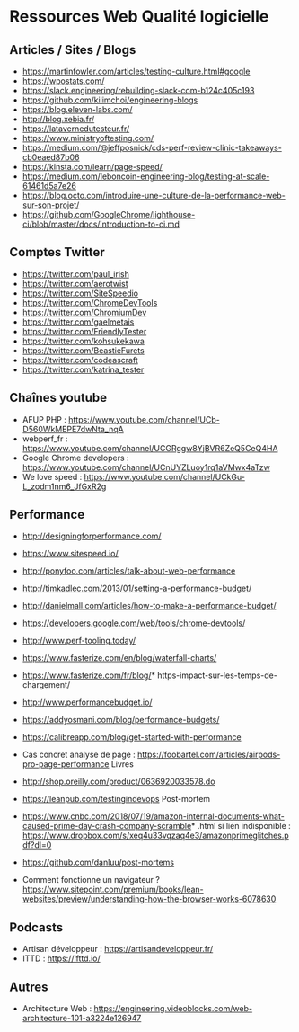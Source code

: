# Ressources Web Qualité logicielle

## Articles / Sites / Blogs
* https://martinfowler.com/articles/testing-culture.html#google
* https://wpostats.com/
* https://slack.engineering/rebuilding-slack-com-b124c405c193
* https://github.com/kilimchoi/engineering-blogs
* https://blog.eleven-labs.com/
* http://blog.xebia.fr/
* https://latavernedutesteur.fr/
* https://www.ministryoftesting.com/
* https://medium.com/@jeffposnick/cds-perf-review-clinic-takeaways-cb0eaed87b06
* https://kinsta.com/learn/page-speed/
* https://medium.com/leboncoin-engineering-blog/testing-at-scale-61461d5a7e26
* https://blog.octo.com/introduire-une-culture-de-la-performance-web-sur-son-projet/
* https://github.com/GoogleChrome/lighthouse-ci/blob/master/docs/introduction-to-ci.md

## Comptes Twitter
* https://twitter.com/paul_irish
* https://twitter.com/aerotwist
* https://twitter.com/SiteSpeedio
* https://twitter.com/ChromeDevTools
* https://twitter.com/ChromiumDev
* https://twitter.com/gaelmetais
* https://twitter.com/FriendlyTester
* https://twitter.com/kohsukekawa
* https://twitter.com/BeastieFurets
* https://twitter.com/codeascraft
* https://twitter.com/katrina_tester

## Chaînes youtube
* AFUP PHP : https://www.youtube.com/channel/UCb-D560WkMEPE7dwNta_nqA
* webperf_fr : https://www.youtube.com/channel/UCGRggw8YjBVR6ZeQ5CeQ4HA
* Google Chrome developers : https://www.youtube.com/channel/UCnUYZLuoy1rq1aVMwx4aTzw
* We love speed : https://www.youtube.com/channel/UCkGu-L_zodm1nm6_JfGxR2g


## Performance
* http://designingforperformance.com/
* https://www.sitespeed.io/
* http://ponyfoo.com/articles/talk-about-web-performance
* http://timkadlec.com/2013/01/setting-a-performance-budget/
* http://danielmall.com/articles/how-to-make-a-performance-budget/
* https://developers.google.com/web/tools/chrome-devtools/
* http://www.perf-tooling.today/
* https://www.fasterize.com/en/blog/waterfall-charts/
* https://www.fasterize.com/fr/blog/* https-impact-sur-les-temps-de-chargement/
* http://www.performancebudget.io/
* https://addyosmani.com/blog/performance-budgets/
* https://calibreapp.com/blog/get-started-with-performance

* Cas concret analyse de page : https://foobartel.com/articles/airpods-pro-page-performance
Livres
* http://shop.oreilly.com/product/0636920033578.do
* https://leanpub.com/testingindevops
Post-mortem
* https://www.cnbc.com/2018/07/19/amazon-internal-documents-what-caused-prime-day-crash-company-scramble* .html si lien indisponible : https://www.dropbox.com/s/xeq4u33vqzaq4e3/amazonprimeglitches.pdf?dl=0

* https://github.com/danluu/post-mortems

* Comment fonctionne un navigateur ? https://www.sitepoint.com/premium/books/lean-websites/preview/understanding-how-the-browser-works-6078630

## Podcasts
* Artisan développeur : https://artisandeveloppeur.fr/
* ITTD : https://ifttd.io/

## Autres
* Architecture Web : https://engineering.videoblocks.com/web-architecture-101-a3224e126947